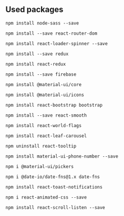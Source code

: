## Used packages

`npm install node-sass --save`

`npm install --save react-router-dom`

`npm install react-loader-spinner --save`

`npm install --save redux`

`npm install react-redux`

`npm install --save firebase`

`npm install @material-ui/core`

`npm install @material-ui/icons`

`npm install react-bootstrap bootstrap`

`npm install --save react-smooth`

`npm install react-world-flags`

`npm install react-leaf-carousel`

`npm uninstall react-tooltip`

`npm install material-ui-phone-number --save`

`npm i @material-ui/pickers`

`npm i @date-io/date-fns@1.x date-fns`

`npm install react-toast-notifications`

`npm i react-animated-css --save`

`npm install react-scroll-listen --save`